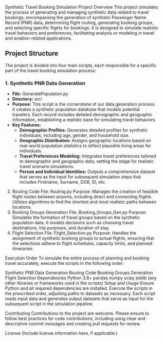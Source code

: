 Synthetic Travel Booking Simulation Project
Overview
This project simulates the process of generating and managing synthetic data related to travel bookings, encompassing the generation of synthetic Passenger Name Record (PNR) data, determining flight routing, generating booking groups, and selecting specific flights for bookings. It is designed to simulate realistic travel behaviors and preferences, facilitating analysis or modeling in travel and aviation-related applications.

## Project Structure
The project is divided into four main scripts, each responsible for a specific part of the travel booking simulation process:

### 1. Synthetic PNR Data Generation
- **File:** GeneratePopulation.py
- **Directory:** src/
- **Purpose:** This script is the cornerstone of our data generation process. It creates a synthetic population database that models potential travelers. Each record includes detailed demographic and geographic information, establishing a realistic base for simulating travel behaviors.
- **Key Features:**
  - **Demographic Profiles:** Generates detailed profiles for synthetic individuals, including age, gender, and household size.
  - **Geographic Distribution:** Assigns geographic locations based on real-world population statistics to reflect plausible living areas for individuals.
  - **Travel Preferences Modeling:** Integrates travel preferences tailored to demographic and geographic data, setting the stage for realistic travel scenario simulations.
  - **Person and Individual Identities:** Outputs a comprehensive dataset that serves as the input for subsequent simulation steps that includes Firstname, Surname, DOB, ID, etc.


2. Routing Code
File: Routing.py
Purpose:
Manages the creation of feasible flight routes between airports, including direct and connecting flights. Utilizes algorithms to find the shortest and most realistic paths between locations.
3. Booking Groups Generation
File: Booking_Groups_Gen.py
Purpose:
Simulates the formation of travel groups based on the synthetic population data. It models decisions such as choosing travel destinations, trip purposes, and duration of stay.
4. Flight Selection
File: Flight_Selection.py
Purpose:
Handles the assignment of synthetic booking groups to actual flights, ensuring that the selections adhere to flight schedules, capacity limits, and planned itineraries.

Execution Order
To simulate the entire process of planning and booking travel accurately, execute the scripts in the following order:

Synthetic PNR Data Generation
Routing Code
Booking Groups Generation
Flight Selection
Dependencies
Python 3.8+
pandas
numpy
scipy
joblib
(any other libraries or frameworks used in the scripts)
Setup and Usage
Ensure Python and all required dependencies are installed. Execute the scripts in the prescribed order, adjusting paths to datasets as necessary. Each script reads input data and generates output datasets that serve as input for the subsequent script in the simulation pipeline.

Contributing
Contributions to the project are welcome. Please ensure to follow best practices for code contributions, including using clear and descriptive commit messages and creating pull requests for review.

License
(Include license information here, if applicable.)


 

